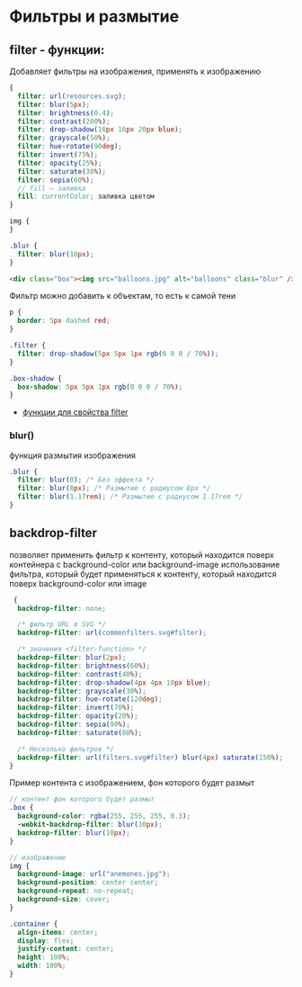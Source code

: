 # Фильтры и размытие

## filter - функции:

Добавляет фильтры на изображения, применять к изображению

```scss
{
  filter: url(resources.svg);
  filter: blur(5px);
  filter: brightness(0.4);
  filter: contrast(200%);
  filter: drop-shadow(16px 16px 20px blue);
  filter: grayscale(50%);
  filter: hue-rotate(90deg);
  filter: invert(75%);
  filter: opacity(25%);
  filter: saturate(30%);
  filter: sepia(60%);
  // fill – заливка
  fill: currentColor; заливка цветом
}
```

```scss
img {
}

.blur {
  filter: blur(10px);
}
```

```html
<div class="box"><img src="balloons.jpg" alt="balloons" class="blur" /></div>
```

Фильтр можно добавить к объектам, то есть к самой тени

```scss
p {
  border: 5px dashed red;
}

.filter {
  filter: drop-shadow(5px 5px 1px rgb(0 0 0 / 70%));
}

.box-shadow {
  box-shadow: 5px 5px 1px rgb(0 0 0 / 70%);
}
```

- [функции для свойства filter](./functions/filters-func.md)

### blur()

функция размытия изображения

```scss
.blur {
  filter: blur(0); /* Без эффекта */
  filter: blur(8px); /* Размытие с радиусом 8px */
  filter: blur(1.17rem); /* Размытие с радиусом 1.17rem */
}
```

## backdrop-filter

позволяет применить фильтр к контенту, который находится поверх контейнера с background-color или background-image
использование фильтра, который будет применяться к контенту, который находится поверх background-color или image

```scss
 {
  backdrop-filter: none;

  /* фильтр URL в SVG */
  backdrop-filter: url(commonfilters.svg#filter);

  /* значения <filter-function> */
  backdrop-filter: blur(2px);
  backdrop-filter: brightness(60%);
  backdrop-filter: contrast(40%);
  backdrop-filter: drop-shadow(4px 4px 10px blue);
  backdrop-filter: grayscale(30%);
  backdrop-filter: hue-rotate(120deg);
  backdrop-filter: invert(70%);
  backdrop-filter: opacity(20%);
  backdrop-filter: sepia(90%);
  backdrop-filter: saturate(80%);

  /* Несколько фильтров */
  backdrop-filter: url(filters.svg#filter) blur(4px) saturate(150%);
}
```

Пример контента с изображением, фон которого будет размыт

```scss
// контент фон которого будет размыт
.box {
  background-color: rgba(255, 255, 255, 0.3);
  -webkit-backdrop-filter: blur(10px);
  backdrop-filter: blur(10px);
}

// изображение
img {
  background-image: url("anemones.jpg");
  background-position: center center;
  background-repeat: no-repeat;
  background-size: cover;
}

.container {
  align-items: center;
  display: flex;
  justify-content: center;
  height: 100%;
  width: 100%;
}
```
